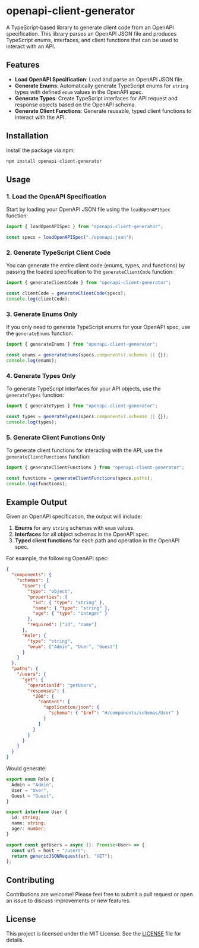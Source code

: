 # openapi-client-generator

A TypeScript-based library to generate client code from an OpenAPI specification. This library parses an OpenAPI JSON file and produces TypeScript enums, interfaces, and client functions that can be used to interact with an API.

## Features

- **Load OpenAPI Specification**: Load and parse an OpenAPI JSON file.
- **Generate Enums**: Automatically generate TypeScript enums for `string` types with defined `enum` values in the OpenAPI spec.
- **Generate Types**: Create TypeScript interfaces for API request and response objects based on the OpenAPI schema.
- **Generate Client Functions**: Generate reusable, typed client functions to interact with the API.

## Installation

Install the package via npm:

```bash
npm install openapi-client-generator
```

## Usage

### 1. Load the OpenAPI Specification

Start by loading your OpenAPI JSON file using the `loadOpenAPISpec` function:

```typescript
import { loadOpenAPISpec } from "openapi-client-generator";

const specs = loadOpenAPISpec("./openapi.json");
```

### 2. Generate TypeScript Client Code

You can generate the entire client code (enums, types, and functions) by passing the loaded specification to the `generateClientCode` function:

```typescript
import { generateClientCode } from "openapi-client-generator";

const clientCode = generateClientCode(specs);
console.log(clientCode);
```

### 3. Generate Enums Only

If you only need to generate TypeScript enums for your OpenAPI spec, use the `generateEnums` function:

```typescript
import { generateEnums } from "openapi-client-generator";

const enums = generateEnums(specs.components?.schemas || {});
console.log(enums);
```

### 4. Generate Types Only

To generate TypeScript interfaces for your API objects, use the `generateTypes` function:

```typescript
import { generateTypes } from "openapi-client-generator";

const types = generateTypes(specs.components?.schemas || {});
console.log(types);
```

### 5. Generate Client Functions Only

To generate client functions for interacting with the API, use the `generateClientFunctions` function:

```typescript
import { generateClientFunctions } from "openapi-client-generator";

const functions = generateClientFunctions(specs.paths);
console.log(functions);
```

## Example Output

Given an OpenAPI specification, the output will include:

1. **Enums** for any `string` schemas with `enum` values.
2. **Interfaces** for all object schemas in the OpenAPI spec.
3. **Typed client functions** for each path and operation in the OpenAPI spec.

For example, the following OpenAPI spec:

```json
{
  "components": {
    "schemas": {
      "User": {
        "type": "object",
        "properties": {
          "id": { "type": "string" },
          "name": { "type": "string" },
          "age": { "type": "integer" }
        },
        "required": ["id", "name"]
      },
      "Role": {
        "type": "string",
        "enum": ["Admin", "User", "Guest"]
      }
    }
  },
  "paths": {
    "/users": {
      "get": {
        "operationId": "getUsers",
        "responses": {
          "200": {
            "content": {
              "application/json": {
                "schema": { "$ref": "#/components/schemas/User" }
              }
            }
          }
        }
      }
    }
  }
}
```

Would generate:

```typescript
export enum Role {
  Admin = "Admin",
  User = "User",
  Guest = "Guest",
}

export interface User {
  id: string;
  name: string;
  age?: number;
}

export const getUsers = async (): Promise<User> => {
  const url = host + "/users";
  return genericJSONRequest(url, "GET");
};
```

## Contributing

Contributions are welcome! Please feel free to submit a pull request or open an issue to discuss improvements or new features.

## License

This project is licensed under the MIT License. See the [LICENSE](LICENSE) file for details.
